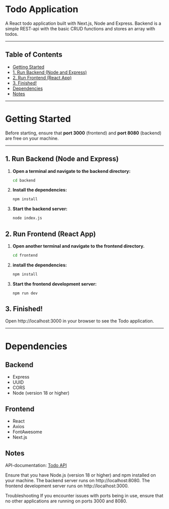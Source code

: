 # Todo Application

A React todo application built with Next.js, Node and Express.
Backend is a simple REST-api with the basic CRUD functions and stores an array with todos.

---

## Table of Contents

- [Getting Started](#getting-started)
- [1. Run Backend (Node and Express)](#1-run-backend-node-and-express)
- [2. Run Frontend (React App)](#2-run-frontend-react-app)
- [3. Finished!](#3-finished)
- [Dependencies](#dependencies)
- [Notes](#notes)

---

# Getting Started

Before starting, ensure that **port 3000** (frontend) and **port 8080** (backend) are free on your machine.

---

## 1. Run Backend (Node and Express)

1. **Open a terminal and navigate to the backend directory:**

   ```bash
   cd backend
   ```

2. **Install the dependencies:**
   ```bash
   npm install
   ```
3. **Start the backend server:**
   ```bash
   node index.js
   ```

## 2. Run Frontend (React App)

1. **Open another terminal and navigate to the frontend directory.**

   ```bash
   cd frontend


   ```

2. **install the dependencies:**

   ```bash
   npm install
   ```

3. **Start the frontend development server:**
   ```bash
   npm run dev
   ```

## 3. Finished!

Open http://localhost:3000 in your browser to see the Todo application.

---

# Dependencies

## Backend

- Express
- UUID
- CORS
- Node (version 18 or higher)

## Frontend

- React
- Axios
- FontAwesome
- Next.js

## Notes

API-documentation: [Todo API](https://app.swaggerhub.com/apis/HannahLindback/TodoApi/1.0.0#/)

Ensure that you have Node.js (version 18 or higher) and npm installed on your machine.
The backend server runs on http://localhost:8080.
The frontend development server runs on http://localhost:3000.

Troubleshooting
If you encounter issues with ports being in use, ensure that no other applications are running on ports 3000 and 8080.
